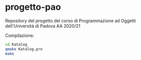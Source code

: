 # progetto-pao
Repository del progetto del corso di Programmazione ad Oggetti dell'Università di Padova AA 2020/21

Compilazione:

```bash
cd Katalog
qmake Katalog.pro
make
```
